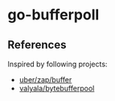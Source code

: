 # go-bufferpoll

## References

Inspired by following projects:

- [uber/zap/buffer](https://go.uber.org/zap/buffer)
- [valyala/bytebufferpool](https://github.com/valyala/bytebufferpool)